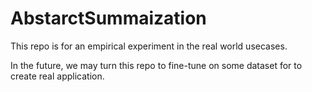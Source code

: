 # AbstarctSummaization
This repo is for an empirical experiment in the real world usecases.

In the future, we may turn this repo to fine-tune on some dataset for to create real application.

